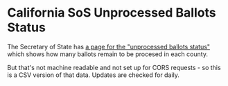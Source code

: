 # California SoS Unprocessed Ballots Status

The Secretary of State has [a page for the "unprocessed ballots status"](https://electionresults.sos.ca.gov/unprocessed-ballots-status) which shows how many ballots remain to be procesed in each county.

But that's not machine readable and not set up for CORS requests - so this is a CSV version of that data. Updates are checked for daily.
